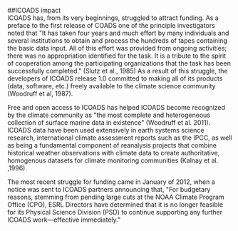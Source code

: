##ICOADS impact
<br>
ICOADS has, from its very beginnings, struggled to attract funding. As a preface to the first release of COADS one of the principle investigators noted that "It has taken four years and much effort by many individuals and several institutions to obtain and process the hundreds of tapes containing the basic data input. All of this effort was provided from ongoing activities; there was no appropriation identified for the task. It is a tribute to the spirit of cooperation among the participating organizations that the task has been successfully completed." (Slutz et al., 1985) As a result of this struggle, the developers of ICOADS release 1.0 committed to making all of its products (data, software, etc.) freely available to the climate science community (Woodruff et al, 1987). 

Free and open access to ICOADS has helped ICOADS become recognized by the climate community as  "the most complete and heterogeneous collection of surface marine data in existence" (Woodruff et al. 2011). ICOADS data have been used extensively in earth systems science research, international climate assessment reports such as the IPCC, as well as being a fundamental component of reanalysis projects that combine historical weather observations with climate data to create authoritative, homogenous datasets for climate monitoring communities (Kalnay et al. ,1996).

The most recent struggle for funding came in January of 2012, when a notice was sent to ICOADS partners announcing that, "For budgetary reasons, stemming from pending large cuts at the NOAA Climate Program Office (CPO), ESRL Directors have determined that it is no longer feasible for its Physical Science Division (PSD) to continue supporting any further ICOADS work—effective immediately." 
